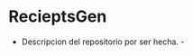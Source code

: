 # RecieptsGen
<!--Formato de descripción de repositorios-->
<!----Notas---->
<!----Separador de las notas---->
<!----Directorio con descripcion de los programas---->
- Descripcion del repositorio por ser hecha. -
<!----Separador del directorio con descripcion de los programas---->